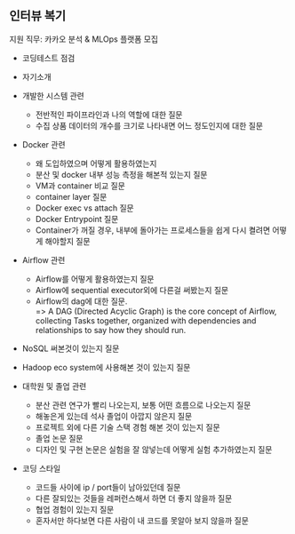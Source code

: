 ## 인터뷰 복기

지원 직무: 카카오 분석 & MLOps 플랫폼 모집 


- 코딩테스트 점검 
- 자기소개
- 개발한 시스템 관련
  - 전반적인 파이프라인과 나의 역할에 대한 질문
  - 수집 상품 데이터의 개수를 크기로 나타내면 어느 정도인지에 대한 질문

- Docker 관련
  - 왜 도입하였으며 어떻게 활용하였는지
  - 분산 및 docker 내부 성능 측정을 해본적 있는지 질문 
  - VM과 container 비교 질문
  - container layer 질문
  - Docker exec vs attach 질문
  - Docker Entrypoint 질문
  - Container가 꺼질 경우, 내부에 돌아가는 프로세스들을 쉽게 다시 켤려면 어떻게 해야할지 질문

- Airflow 관련
  - Airflow를 어떻게 활용하였는지 질문  
  - Airflow에 sequential executor외에 다른걸 써봤는지 질문
  - Airflow의 dag에 대한 질문.    
    => A DAG (Directed Acyclic Graph) is the core concept of Airflow, collecting Tasks together, organized with dependencies and relationships to say how they should run.

- NoSQL 써본것이 있는지 질문

- Hadoop eco system에 사용해본 것이 있는지 질문

- 대학원 및 졸업 관련
  - 분산 관련 연구가 빨리 나오는지, 보통 어떤 흐름으로 나오는지 질문
  - 해놓은게 있는데 석사 졸업이 아깝지 않은지 질문
  - 프로젝트 외에 다른 기술 스택 경험 해본 것이 있는지 질문
  - 졸업 논문 질문
  - 디자인 및 구현 논문은 실험을 잘 않넣는데 어떻게 실험 추가하였는지 질문  

- 코딩 스타일
  - 코드들 사이에 ip / port들이 남아있던데 질문
  - 다른 잘되있는 것들을 레퍼런스해서 하면 더 좋지 않을까 질문
  - 협업 경험이 있는지 질문
  - 혼자서만 하다보면 다른 사람이 내 코드를 못알아 보지 않을까 질문   
